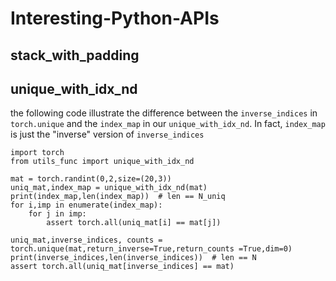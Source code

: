 # Interesting-Python-APIs

## stack_with_padding

## unique_with_idx_nd
the following code illustrate the difference between the `inverse_indices` in `torch.unique` and the `index_map` in our `unique_with_idx_nd`. In fact, `index_map` is just the "inverse" version of `inverse_indices`

```
import torch
from utils_func import unique_with_idx_nd

mat = torch.randint(0,2,size=(20,3))
uniq_mat,index_map = unique_with_idx_nd(mat)
print(index_map,len(index_map))  # len == N_uniq
for i,imp in enumerate(index_map):
    for j in imp:
        assert torch.all(uniq_mat[i] == mat[j])

uniq_mat,inverse_indices, counts = torch.unique(mat,return_inverse=True,return_counts =True,dim=0)
print(inverse_indices,len(inverse_indices))  # len == N
assert torch.all(uniq_mat[inverse_indices] == mat)
```